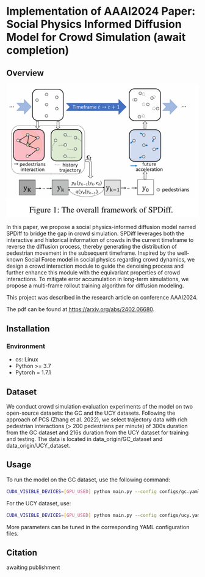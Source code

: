 # Implementation of AAAI2024 Paper: Social Physics Informed Diffusion Model for Crowd Simulation (await completion)

## Overview
![model framework](assets/framework.png "Model Architecture")

In this paper, we propose a social physics-informed diffusion model named SPDiff to bridge the gap in crowd simulation. SPDiff leverages both the interactive and historical information of crowds in the current timeframe to reverse the diffusion process, thereby generating the distribution of pedestrian movement in the subsequent timeframe. Inspired by the well-known Social Force model in social physics regarding crowd dynamics, we design a crowd interaction module to guide the denoising process and further enhance this module with the equivariant properties of crowd interactions. To mitigate error accumulation in long-term simulations, we propose a multi-frame rollout training algorithm for diffusion modeling.

This project was described in the research article on conference AAAI2024.

The pdf can be found at https://arxiv.org/abs/2402.06680.

## Installation
### Environment
- os: Linux
- Python >= 3.7
- Pytorch = 1.7.1

## Dataset
We conduct crowd simulation evaluation experiments of the model on two open-source datasets: the GC and the UCY datasets. Following the approach of PCS (Zhang et al. 2022), we select trajectory data with rich pedestrian interactions (> 200 pedestrians per minute) of 300s duration from the GC dataset and 216s duration from the UCY dataset for training and testing.
The data is located in data_origin/GC_dataset and data_origin/UCY_dataset.

## Usage

To run the model on the GC dataset, use the following command:
```bash
CUDA_VISIBLE_DEVICES=[GPU_USED] python main.py --config configs/gc.yaml
```
For the UCY dataset, use:
```bash
CUDA_VISIBLE_DEVICES=[GPU_USED] python main.py --config configs/ucy.yaml
```

More parameters can be tuned in the corresponding YAML configuration files.

## Citation
awaiting publishment
